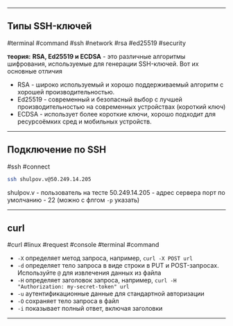 
---
## Типы SSH-ключей
#terminal #command #ssh #network #rsa #ed25519 #security

**теория:**
**RSA, Ed25519 и ECDSA** - это различные алгоритмы шифрования, используемые для генерации SSH-ключей. Вот их основные отличия

- RSA - широко используемый и хорошо поддерживаемый алгоритм с хорошей производительностью.
- Ed25519 - современный и безопасный выбор с лучшей производительностью на современных устройствах (короткий ключ)
- ECDSA - использует более короткие ключи, хорошо подходит для ресурсоёмких сред и мобильных устройств.

---

## Подключение по SSH
#ssh #connect
```bash
ssh shulpov.v@50.249.14.205
```
shulpov.v - пользователь на тесте
50.249.14.205 - адрес сервера
порт по умолчанию - 22 (можно с флгом `-p` указать)

---

## curl
#curl #linux #request #console #terminal #command
- `-X` определяет метод запроса, например, `curl -X POST url`
- `-d` определяет тело запроса в виде строки в PUT и POST-запросах. Используйте `@` для извлечения данных из файла
- `-H` определяет заголовок запроса, например, `curl -H "Authorization: my-secret-token" url`
- `-u` аутентификационные данные для стандартной авторизации
- `-O` сохраняет тело запроса в файл
- `-i` показывает полный ответ, включая заголовки

---
